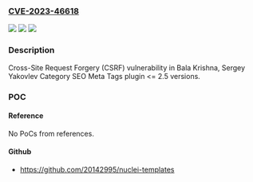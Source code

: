 ### [CVE-2023-46618](https://cve.mitre.org/cgi-bin/cvename.cgi?name=CVE-2023-46618)
![](https://img.shields.io/static/v1?label=Product&message=Category%20SEO%20Meta%20Tags&color=blue)
![](https://img.shields.io/static/v1?label=Version&message=n%2Fa%3C%3D%202.5%20&color=brighgreen)
![](https://img.shields.io/static/v1?label=Vulnerability&message=CWE-352%20Cross-Site%20Request%20Forgery%20(CSRF)&color=brighgreen)

### Description

Cross-Site Request Forgery (CSRF) vulnerability in Bala Krishna, Sergey Yakovlev Category SEO Meta Tags plugin <= 2.5 versions.

### POC

#### Reference
No PoCs from references.

#### Github
- https://github.com/20142995/nuclei-templates


